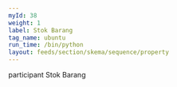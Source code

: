 ```yaml
---
myId: 38
weight: 1
label: Stok Barang
tag_name: ubuntu
run_time: /bin/python
layout: feeds/section/skema/sequence/property
---
```

participant Stok Barang
